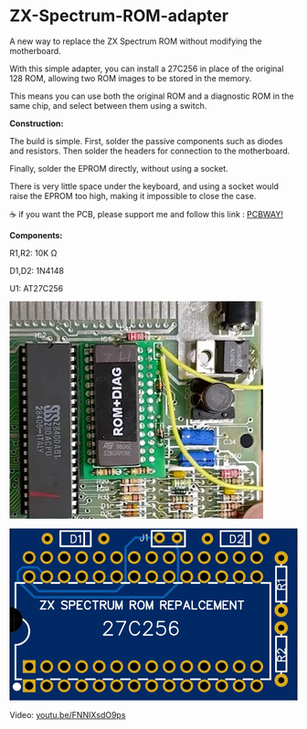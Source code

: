# ZX-Spectrum-ROM-adapter
A new way to replace the ZX Spectrum ROM without modifying the motherboard.

With this simple adapter, you can install a 27C256 in place of the original 128 ROM, allowing two ROM images to be stored in the memory.

This means you can use both the original ROM and a diagnostic ROM in the same chip, and select between them using a switch.

**Construction:**

The build is simple. First, solder the passive components such as diodes and resistors. Then solder the headers for connection to the motherboard.

Finally, solder the EPROM directly, without using a socket.
 
There is very little space under the keyboard, and using a socket would raise the EPROM too high, making it impossible to close the case.

:coffee: if you want the PCB, please support me and follow this link : <a href="https://www.pcbway.com/project/shareproject/ZX_Spectrum_ROM_replacement_e5de9114.html" target="_NEW">PCBWAY!</a>

**Components:**

R1,R2: 10K Ω

D1,D2: 1N4148

U1: AT27C256

![alt text](https://github.com/zeus074/ZX-Spectrum-ROM-adapter/blob/main/IMG/rom.jpg)

![alt text](https://github.com/zeus074/ZX-Spectrum-ROM-adapter/blob/main/IMG/256top.jpg)

Video: <a href="https://youtu.be/FNNIXsdO9ps">youtu.be/FNNIXsdO9ps</a>
